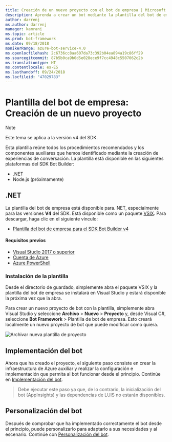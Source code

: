 ```yaml
---
title: Creación de un nuevo proyecto con el bot de empresa | Microsoft Docs
description: Aprenda a crear un bot mediante la plantilla del bot de empresa.
author: darrenj
ms.author: darrenj
manager: kamrani
ms.topic: article
ms.prod: bot-framework
ms.date: 09/18/2018
monikerRange: azure-bot-service-4.0
ms.openlocfilehash: 2c6736cc8aa607da73c392b04ea894a19c86ff29
ms.sourcegitcommit: 87b5b0ca9b0d5e028ece9f7cc4948c5507062c2b
ms.translationtype: HT
ms.contentlocale: es-ES
ms.lasthandoff: 09/24/2018
ms.locfileid: "47029783"
---
```

# <a name="enterprise-bot-template---creating-a-new-project"></a>Plantilla del bot de empresa: Creación de un nuevo proyecto

> [!NOTE]
> Este tema se aplica a la versión v4 del SDK. 

Esta plantilla reúne todos los procedimientos recomendados y los componentes auxiliares que hemos identificado mediante la creación de experiencias de conversación. La plantilla está disponible en las siguientes plataformas del SDK Bot Builder:

- .NET
- Node.js (próximamente)

## <a name="net"></a>.NET

La plantilla del bot de empresa está disponible para. NET, especialmente para las versiones **V4** del SDK. Está disponible como un paquete [VSIX](https://docs.microsoft.com/en-us/visualstudio/extensibility/anatomy-of-a-vsix-package). Para descargar, haga clic en el siguiente vínculo:

- [Plantilla del bot de empresa para el SDK Bot Builder v4](https://aka.ms/GetEnterpriseBotTemplate)

#### <a name="prerequisites"></a>Requisitos previos

- [Visual Studio 2017 o superior](https://www.visualstudio.com/downloads/)
- [Cuenta de Azure](https://azure.microsoft.com/en-us/free/)
- [Azure PowerShell](https://docs.microsoft.com/en-us/powershell/azure/overview?view=azurermps-6.8.1)

### <a name="install-the-template"></a>Instalación de la plantilla

Desde el directorio de guardado, simplemente abra el paquete VSIX y la plantilla del bot de empresa se instalará en Visual Studio y estará disponible la próxima vez que la abra.

Para crear un nuevo proyecto de bot con la plantilla, simplemente abra Visual Studio y seleccione **Archivo** > **Nuevo** > **Proyecto** y, desde Visual C#, seleccione **Bot Framework** > Plantilla de bot de empresa. Esto creará localmente un nuevo proyecto de bot que puede modificar como quiera. 

![Archivar nueva plantilla de proyecto](media/enterprise-template/EnterpriseBot-NewProject.png)

## <a name="deploy-your-bot"></a>Implementación del bot

Ahora que ha creado el proyecto, el siguiente paso consiste en crear la infraestructura de Azure auxiliar y realizar la configuración e implementación que permita al bot funcionar desde el principio. Continúe en [Implementación del bot](bot-builder-enterprise-template-deployment.md).

> Debe ejecutar este paso ya que, de lo contrario, la inicialización del bot (AppInsights) y las dependencias de LUIS no estarán disponibles.
## <a name="customize-your-bot"></a>Personalización del bot

Después de comprobar que ha implementado correctamente el bot desde el principio, puede personalizarlo para adaptarlo a sus necesidades y al escenario. Continúe con [Personalización del bot](bot-builder-enterprise-template-customize.md).
